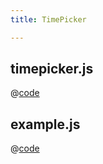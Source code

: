 ```yaml
---
title: TimePicker

---
```


## timepicker.js
@[code](@/docs/fe-dev/code-snippets/UIComponent/timepicker/timepicker.js)

## example.js
@[code](@/docs/fe-dev/code-snippets/UIComponent/timepicker/example.js)

